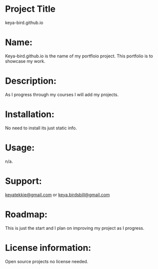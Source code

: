 # Project Title
keya-bird.github.io
# Name: 
Keya-bird.github.io is the name of my portfloio project. This portfolio is to showcase my work.  
# Description: 
As I progress through my courses I will add my projects. 
# Installation: 
No need to install its just static info.
# Usage: 
n/a. 
# Support: 
keyatekkie@gmail.com or keya.birdsbill@gmail.com 
# Roadmap: 
This is just the start and I plan on improving my project as I progress. 
# License information: 
Open source projects no license needed.  
